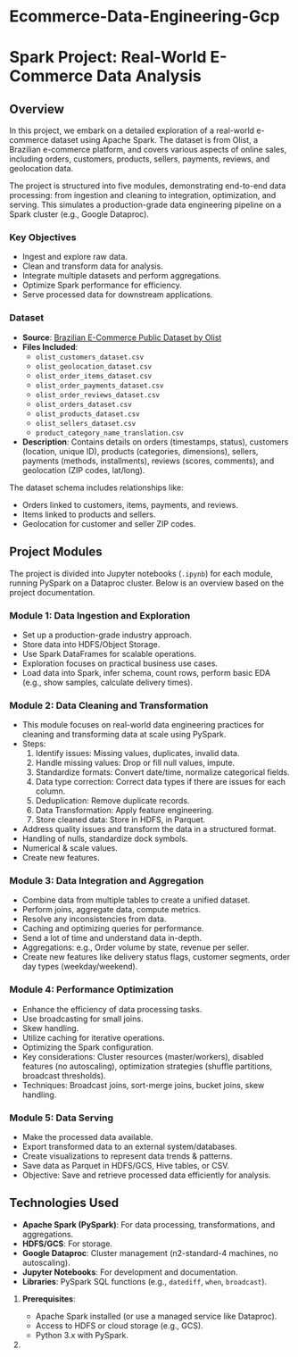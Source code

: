 # Ecommerce-Data-Engineering-Gcp

# Spark Project: Real-World E-Commerce Data Analysis

## Overview

In this project, we embark on a detailed exploration of a real-world e-commerce dataset using Apache Spark. The dataset is from Olist, a Brazilian e-commerce platform, and covers various aspects of online sales, including orders, customers, products, sellers, payments, reviews, and geolocation data.

The project is structured into five modules, demonstrating end-to-end data processing: from ingestion and cleaning to integration, optimization, and serving. This simulates a production-grade data engineering pipeline on a Spark cluster (e.g., Google Dataproc).

### Key Objectives
- Ingest and explore raw data.
- Clean and transform data for analysis.
- Integrate multiple datasets and perform aggregations.
- Optimize Spark performance for efficiency.
- Serve processed data for downstream applications.

### Dataset
- **Source**: [Brazilian E-Commerce Public Dataset by Olist](https://www.kaggle.com/datasets/olistbr/brazilian-ecommerce)
- **Files Included**:
  - `olist_customers_dataset.csv`
  - `olist_geolocation_dataset.csv`
  - `olist_order_items_dataset.csv`
  - `olist_order_payments_dataset.csv`
  - `olist_order_reviews_dataset.csv`
  - `olist_orders_dataset.csv`
  - `olist_products_dataset.csv`
  - `olist_sellers_dataset.csv`
  - `product_category_name_translation.csv`
- **Description**: Contains details on orders (timestamps, status), customers (location, unique ID), products (categories, dimensions), sellers, payments (methods, installments), reviews (scores, comments), and geolocation (ZIP codes, lat/long).

The dataset schema includes relationships like:
- Orders linked to customers, items, payments, and reviews.
- Items linked to products and sellers.
- Geolocation for customer and seller ZIP codes.

## Project Modules

The project is divided into Jupyter notebooks (`.ipynb`) for each module, running PySpark on a Dataproc cluster. Below is an overview based on the project documentation.

### Module 1: Data Ingestion and Exploration
- Set up a production-grade industry approach.
- Store data into HDFS/Object Storage.
- Use Spark DataFrames for scalable operations.
- Exploration focuses on practical business use cases.
- Load data into Spark, infer schema, count rows, perform basic EDA (e.g., show samples, calculate delivery times).

### Module 2: Data Cleaning and Transformation
- This module focuses on real-world data engineering practices for cleaning and transforming data at scale using PySpark.
- Steps:
  1. Identify issues: Missing values, duplicates, invalid data.
  2. Handle missing values: Drop or fill null values, impute.
  3. Standardize formats: Convert date/time, normalize categorical fields.
  4. Data type correction: Correct data types if there are issues for each column.
  5. Deduplication: Remove duplicate records.
  6. Data Transformation: Apply feature engineering.
  7. Store cleaned data: Store in HDFS, in Parquet.
- Address quality issues and transform the data in a structured format.
- Handling of nulls, standardize dock symbols.
- Numerical & scale values.
- Create new features.

### Module 3: Data Integration and Aggregation
- Combine data from multiple tables to create a unified dataset.
- Perform joins, aggregate data, compute metrics.
- Resolve any inconsistencies from data.
- Caching and optimizing queries for performance.
- Send a lot of time and understand data in-depth.
- Aggregations: e.g., Order volume by state, revenue per seller.
- Create new features like delivery status flags, customer segments, order day types (weekday/weekend).

### Module 4: Performance Optimization
- Enhance the efficiency of data processing tasks.
- Use broadcasting for small joins.
- Skew handling.
- Utilize caching for iterative operations.
- Optimizing the Spark configuration.
- Key considerations: Cluster resources (master/workers), disabled features (no autoscaling), optimization strategies (shuffle partitions, broadcast thresholds).
- Techniques: Broadcast joins, sort-merge joins, bucket joins, skew handling.

### Module 5: Data Serving
- Make the processed data available.
- Export transformed data to an external system/databases.
- Create visualizations to represent data trends & patterns.
- Save data as Parquet in HDFS/GCS, Hive tables, or CSV.
- Objective: Save and retrieve processed data efficiently for analysis.

## Technologies Used
- **Apache Spark (PySpark)**: For data processing, transformations, and aggregations.
- **HDFS/GCS**: For storage.
- **Google Dataproc**: Cluster management (n2-standard-4 machines, no autoscaling).
- **Jupyter Notebooks**: For development and documentation.
- **Libraries**: PySpark SQL functions (e.g., `datediff`, `when`, `broadcast`).


1. **Prerequisites**:
   - Apache Spark installed (or use a managed service like Dataproc).
   - Access to HDFS or cloud storage (e.g., GCS).
   - Python 3.x with PySpark.

2.
